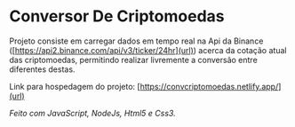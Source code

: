 # Conversor De Criptomoedas

Projeto consiste em carregar dados em tempo real na Api da Binance ([https://api2.binance.com/api/v3/ticker/24hr](url)) acerca da cotação atual das criptomoedas, permitindo realizar livremente a conversão entre diferentes destas.

Link para hospedagem do projeto: [https://convcriptomoedas.netlify.app/](url)

_Feito com JavaScript, NodeJs, Html5 e Css3._
